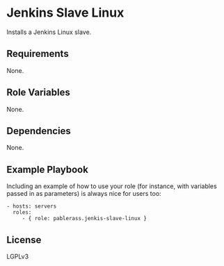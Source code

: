 # Jenkins Slave Linux

Installs a Jenkins Linux slave.

## Requirements

None.

## Role Variables

None.

## Dependencies

None.

## Example Playbook

Including an example of how to use your role (for instance, with variables passed in as parameters) is always nice for users too:

    - hosts: servers
      roles:
         - { role: pablerass.jenkis-slave-linux }

## License

LGPLv3
